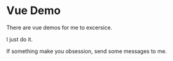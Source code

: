 Vue Demo
===

There are vue demos for me to excersice.

I just do it.

If something make you obsession, send some messages to me.

